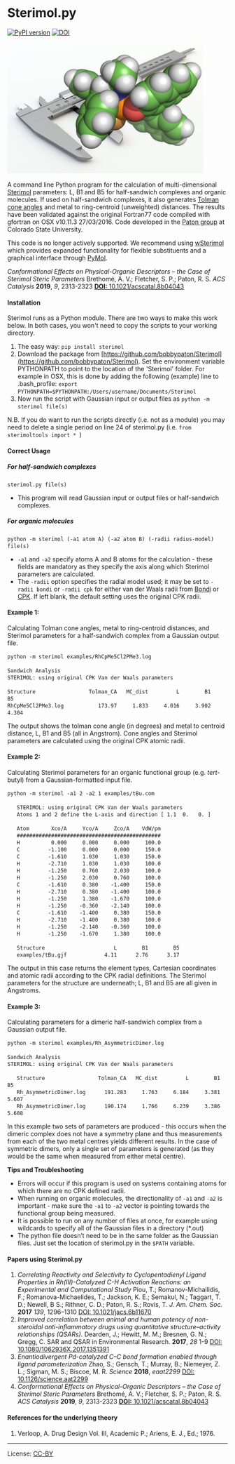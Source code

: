# Sterimol.py

[![PyPI version](https://badge.fury.io/py/sterimol.svg)](https://badge.fury.io/py/sterimol)
[![DOI](https://zenodo.org/badge/55379766.svg)](https://zenodo.org/badge/latestdoi/55379766)

![sterimol](sterimol.jpg)

A command line Python program for the calculation of multi-dimensional [Sterimol](http://www.ccl.net/cca/software/SOURCES/FORTRAN/STERIMOL/) parameters: L, B1 and B5 for half-sandwich complexes and organic molecules. If used on half-sandwich complexes, it also generates [Tolman cone angles](https://en.wikipedia.org/wiki/Ligand_cone_angle) and metal to ring-centroid (unweighted) distances. The results have been validated against the original Fortran77 code compiled with gfortran on OSX v10.11.3 27/03/2016. Code developed in the [Paton group](http://wwww.patonlab.com) at Colorado State University.

This code is no longer actively supported. We recommend using [wSterimol](https://github.com/bobbypaton/wSterimol/) which provides expanded functionality for flexible substituents and a graphical interface through [PyMol](https://pymol.org/2).

*Conformational Effects on Physical-Organic Descriptors – the Case of Sterimol Steric Parameters* Brethomé, A. V.; Fletcher, S. P.; Paton, R. S. *ACS Catalysis* **2019**, *9*, 2313-2323 [**DOI:** 10.1021/acscatal.8b04043](http://dx.doi.org/10.1021/acscatal.8b04043)

#### Installation
Sterimol runs as a Python module. There are two ways to make this work below. In both cases, you won't need to copy the scripts to your working directory.
1. The easy way: `pip install sterimol`
2. Download the package from [https://github.com/bobbypaton/Sterimol](https://github.com/bobbypaton/Sterimol). Set the environment variable PYTHONPATH to point to the location of the 'Sterimol' folder. For example in OSX, this is done by adding the following (example) line to .bash_profile: `export PYTHONPATH=$PYTHONPATH:/Users/username/Documents/Sterimol`
3.	Now run the script with Gaussian input or output files as `python -m sterimol file(s)`

N.B. If you do want to run the scripts directly (i.e. not as a module) you may need to delete a single period on line 24 of sterimol.py (i.e. `from sterimoltools import * `)

#### Correct Usage

##### For half-sandwich complexes

```
sterimol.py file(s)
```
* This program will read Gaussian input or output files or half-sandwich complexes.


##### For organic molecules

```
python -m sterimol (-a1 atom A) (-a2 atom B) (-radii radius-model) file(s)
```
* `-a1` and `-a2` specify atoms A and B atoms for the calculation - these fields are mandatory as they specify the axis along which Sterimol parameters are calculated.
* The `-radii` option specifies the radial model used; it may be set to `-radii bondi` or `-radii cpk` for either van der Waals radii from [Bondi](http://pubs.acs.org/doi/abs/10.1021/j100785a001) or [CPK](https://en.wikipedia.org/wiki/Space-filling_model). If left blank, the default setting uses the original CPK radii.


#### Example 1:
Calculating Tolman cone angles, metal to ring-centroid distances, and Sterimol parameters for a half-sandwich complex from a Gaussian output file.

```
python -m sterimol examples/RhCpMe5Cl2PMe3.log

Sandwich Analysis
STERIMOL: using original CPK Van der Waals parameters

Structure                 Tolman_CA   MC_dist         L        B1        B5
RhCpMe5Cl2PMe3.log           173.97     1.833     4.016     3.902     4.304
```

The output shows the tolman cone angle (in degrees) and metal to centroid distance, L, B1 and B5 (all in Angstrom). Cone angles and Sterimol parameters are calculated using the original CPK atomic radii.

#### Example 2:
Calculating Sterimol parameters for an organic functional group (e.g. *tert*-butyl) from a Gaussian-formatted input file.

```
python -m sterimol -a1 2 -a2 1 examples/tBu.com

   STERIMOL: using original CPK Van der Waals parameters
   Atoms 1 and 2 define the L-axis and direction [ 1.1  0.   0. ]

   Atom       Xco/A     Yco/A     Zco/A    VdW/pm
   ##############################################
   H          0.000     0.000     0.000     100.0
   C         -1.100     0.000     0.000     150.0
   C         -1.610     1.030     1.030     150.0
   H         -2.710     1.030     1.030     100.0
   H         -1.250     0.760     2.030     100.0
   H         -1.250     2.030     0.760     100.0
   C         -1.610     0.380    -1.400     150.0
   H         -2.710     0.380    -1.400     100.0
   H         -1.250     1.380    -1.670     100.0
   H         -1.250    -0.360    -2.140     100.0
   C         -1.610    -1.400     0.380     150.0
   H         -2.710    -1.400     0.380     100.0
   H         -1.250    -2.140    -0.360     100.0
   H         -1.250    -1.670     1.380     100.0

   Structure                      L        B1        B5
   examples/tBu.gjf            4.11      2.76      3.17
```

The output in this case returns the element types, Cartesian coordinates and atomic radii according to the CPK radial definitions. The Sterimol parameters for the structure are underneath; L, B1 and B5 are all given in Angstroms.

#### Example 3:
Calculating parameters for a dimeric half-sandwich complex from a Gaussian output file.

```
python -m sterimol examples/Rh_AsymmetricDimer.log

Sandwich Analysis
STERIMOL: using original CPK Van der Waals parameters

   Structure                 Tolman_CA   MC_dist         L        B1        B5
   Rh_AsymmetricDimer.log      191.283     1.763     6.184     3.381     5.607
   Rh_AsymmetricDimer.log      190.174     1.766     6.239     3.386     5.608
```

In this example two sets of parameters are produced - this occurs when the dimeric complex does not have a symmetry plane and thus measurements from each of the two metal centres yields different results. In the case of symmetric dimers, only a single set of parameters is generated (as they would be the same when measured from either metal centre).


**Tips and Troubleshooting**
* Errors will occur if this program is used on systems containing atoms for which there are no CPK defined radii.
* When running on organic molecules, the directionality of `-a1` and `-a2` is important - make sure the `-a1` to `-a2` vector is pointing towards the functional group being measured.
* It is possible to run on any number of files at once, for example using wildcards to specify all of the Gaussian files in a directory (*.out)
* The python file doesn’t need to be in the same folder as the Gaussian files. Just set the location of sterimol.py in the `$PATH` variable.

#### Papers using Sterimol.py
1. *Correlating Reactivity and Selectivity to Cyclopentadienyl Ligand Properties in Rh(III)-Catalyzed C-H Activation Reactions: an Experimental and Computational Study* Piou, T.; Romanov-Michailidis, F.; Romanova-Michaelides, T.; Jackson, K. E.; Semakul, N.; Taggart, T. D.; Newell, B S.; Rithner, C. D.; Paton, R. S.; Rovis, T. *J. Am. Chem. Soc.* **2017** *139*, 1296–1310 [DOI: 10.1021/jacs.6b11670](http://dx.doi.org/10.1021/jacs.6b11670)
2. *Improved correlation between animal and human potency of non-steroidal anti-inflammatory drugs using quantitative structure–activity relationships (QSARs).* Dearden, J.;  Hewitt, M. M.; Bresnen, G. N.; Gregg, C. SAR and QSAR in Environmental Research. **2017**, *28* 1-9 [DOI: 10.1080/1062936X.2017.1351391](http://dx.doi.org/10.1080/1062936X.2017.1351391)
3. *Enantiodivergent Pd-catalyzed C–C bond formation enabled through ligand parameterization* Zhao, S.; Gensch, T.; Murray, B.; Niemeyer, Z. L.; Sigman, M. S.; Biscoe, M. R. *Science* **2018**, *eaat2299* [DOI: 10.1126/science.aat2299](http://dx.doi.org/10.1126/science.aat2299)
4. *Conformational Effects on Physical-Organic Descriptors – the Case of Sterimol Steric Parameters* Brethomé, A. V.; Fletcher, S. P.; Paton, R. S. *ACS Catalysis* **2019**, *9*, 2313-2323 [**DOI:** 10.1021/acscatal.8b04043](http://dx.doi.org/10.1021/acscatal.8b04043)

#### References for the underlying theory
1. Verloop, A. Drug Design Vol. III, Academic P.; Ariens, E. J., Ed.; 1976.

---
License: [CC-BY](https://creativecommons.org/licenses/by/3.0/)

